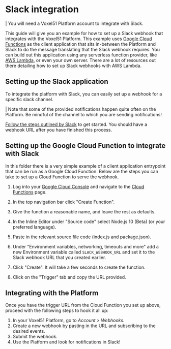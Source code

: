 # Slack integration

| You will need a Voxel51 Platform account to integrate with Slack.

This guide will give you an example for how to set up a Slack webhook that integrates with the Voxel51 Platform. This example uses [Google Cloud Functions](https://cloud.google.com/functions/) as the client application that sits in-between the Platform and Slack to do the message translating that the Slack webhook requires. You can build out this application using any serverless function provider, like [AWS Lambda](https://aws.amazon.com/lambda/), or even your own server. There are a lot of resources out there detailing how to set up Slack webhooks  with AWS Lambda.

## Setting up the Slack application
To integrate the platform with Slack, you can easily set up a webhook
for a specific slack channel.

| Note that some of the provided notifications happen quite often on the Platform. Be mindful of the channel to which you are sending notifications!

[Follow the steps outlined by Slack](https://api.slack.com/messaging/webhooks) 
to get started. You should have a webhook URL after you have finished this process.

## Setting up the Google Cloud Function to integrate with Slack

In this folder there is a very simple example of a client application entrypoint that can be run as a Google Cloud Function. Below are the steps you can take to set up a Cloud Function to serve the webhook.

1. Log into your [Google Cloud Console](https://console.cloud.google.com/login) and navigate to the [Cloud Functions](https://console.cloud.google.com/functions) page.

2. In the top navigation bar click "Create Function".

3. Give the function a reasonable name, and leave the rest as defaults.

4. In the Inline Editor under "Source code" select Node.js 10 (Beta) (or your preferred language).

5. Paste in the relevant source file code (index.js and package.json).

6. Under "Environment variables, networking, timeouts and more" add a new Environment variable called `SLACK_WEBHOOK_URL` and set it to the Slack webhook URL that you created earlier.

7. Click "Create". It will take a few seconds to create the function.

8. Click on the "Trigger" tab and copy the URL provided.

## Integrating with the Platform

Once you have the trigger URL from the Cloud Function you set up above, proceed with the following steps to hook it all up:

1. In your Voxel51 Platform, go to *Account > Webhooks*.
2. Create a new webhook by pasting in the URL and subscribing to the desired events.
3. Submit the webhook.
4. Use the Platform and look for notifications in Slack!


